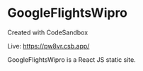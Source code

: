 # GoogleFlightsWipro
Created with CodeSandbox

Live: https://pw8vr.csb.app/

GoogleFlightsWipro is a React JS static site.



